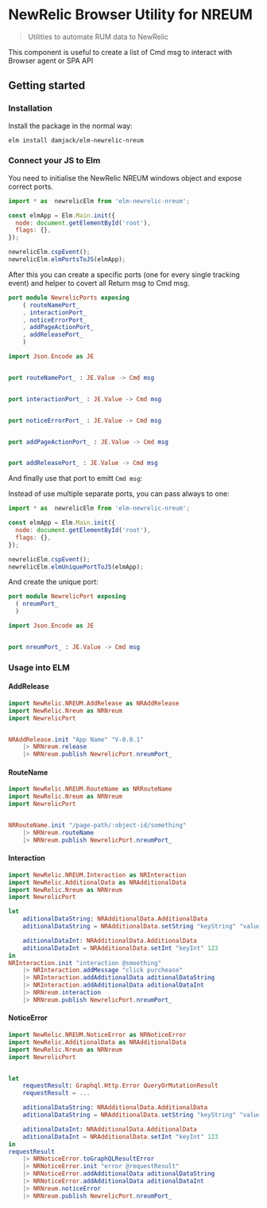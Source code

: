 # NewRelic Browser Utility for NREUM

> Utilities to automate RUM data to NewRelic

This component is useful to create a list of Cmd msg to interact with Browser agent or SPA API

## Getting started

### Installation
Install the package in the normal way:
```bash
elm install damjack/elm-newrelic-nreum
```

### Connect your JS to Elm
You need to initialise the NewRelic NREUM windows object and expose correct ports.

```javascript
import * as  newrelicElm from 'elm-newrelic-nreum';

const elmApp = Elm.Main.init({
  node: document.getElementById('root'),
  flags: {},
});

newrelicElm.cspEvent();
newrelicElm.elmPortsToJS(elmApp);
```

After this you can create a specific ports (one for every single tracking event) and helper to covert all Return msg to Cmd msg.
```elm
port module NewrelicPorts exposing
    ( routeNamePort_
    , interactionPort_
    , noticeErrorPort_
    , addPageActionPort_
    , addReleasePort_
    )

import Json.Encode as JE


port routeNamePort_ : JE.Value -> Cmd msg


port interactionPort_ : JE.Value -> Cmd msg


port noticeErrorPort_ : JE.Value -> Cmd msg


port addPageActionPort_ : JE.Value -> Cmd msg


port addReleasePort_ : JE.Value -> Cmd msg
```

And finally use that port to emitt `Cmd msg`:

Instead of use multiple separate ports, you can pass always to one:

```javascript
import * as  newrelicElm from 'elm-newrelic-nreum';

const elmApp = Elm.Main.init({
  node: document.getElementById('root'),
  flags: {},
});

newrelicElm.cspEvent();
newrelicElm.elmUniquePortToJS(elmApp);
```

And create the unique port:
```elm
port module NewrelicPort exposing
  ( nreumPort_
  )

import Json.Encode as JE


port nreumPort_ : JE.Value -> Cmd msg
```


### Usage into ELM

#### AddRelease
```elm
import NewRelic.NREUM.AddRelease as NRAddRelease
import NewRelic.Nreum as NRNreum
import NewrelicPort


NRAddRelease.init "App Name" "V-0.0.1"
    |> NRNreum.release
    |> NRNreum.publish NewrelicPort.nreumPort_
```

#### RouteName
```elm
import NewRelic.NREUM.RouteName as NRRouteName
import NewRelic.Nreum as NRNreum
import NewrelicPort


NRRouteName.init "/page-path/:object-id/something"
    |> NRNreum.routeName
    |> NRNreum.publish NewrelicPort.nreumPort_
```

#### Interaction
```elm
import NewRelic.NREUM.Interaction as NRInteraction
import NewRelic.AdditionalData as NRAdditionalData
import NewRelic.Nreum as NRNreum
import NewrelicPort

let
    aditionalDataString: NRAdditionalData.AdditionalData
    aditionalDataString = NRAdditionalData.setString "keyString" "value"

    aditionalDataInt: NRAdditionalData.AdditionalData
    aditionalDataInt = NRAdditionalData.setInt "keyInt" 123
in
NRInteraction.init "interaction @smoething"
    |> NRInteraction.addMessage "click purchease"
    |> NRInteraction.addAdditionalData aditionalDataString
    |> NRInteraction.addAdditionalData aditionalDataInt
    |> NRNreum.interaction
    |> NRNreum.publish NewrelicPort.nreumPort_
```

#### NoticeError
```elm
import NewRelic.NREUM.NoticeError as NRNoticeError
import NewRelic.AdditionalData as NRAdditionalData
import NewRelic.Nreum as NRNreum
import NewrelicPort


let
    requestResult: Graphql.Http.Error QueryOrMutationResult
    requestResult = ...

    aditionalDataString: NRAdditionalData.AdditionalData
    aditionalDataString = NRAdditionalData.setString "keyString" "value"

    aditionalDataInt: NRAdditionalData.AdditionalData
    aditionalDataInt = NRAdditionalData.setInt "keyInt" 123
in
requestResult
    |> NRNoticeError.toGraphQLResultError
    |> NRNoticeError.init "error @requestResult"
    |> NRNoticeError.addAdditionalData aditionalDataString
    |> NRNoticeError.addAdditionalData aditionalDataInt
    |> NRNreum.noticeError
    |> NRNreum.publish NewrelicPort.nreumPort_
```
